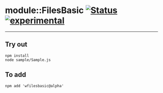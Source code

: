 
# module::FilesBasic  [![Status](https://github.com/Wandalen/wFilesBasic/workflows/Test/badge.svg)](https://github.com/Wandalen/wFilesBasic/actions?query=workflow%3ATest) [![experimental](https://img.shields.io/badge/stability-experimental-orange.svg)](https://github.com/emersion/stability-badges#experimental)

___

## Try out
```
npm install
node sample/Sample.js
```

## To add
```
npm add 'wfilesbasic@alpha'
```

